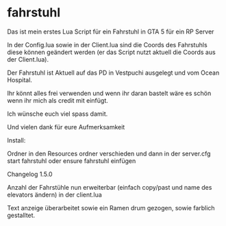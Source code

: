 # fahrstuhl
Das ist mein erstes Lua Script für ein Fahrstuhl in GTA 5 für ein RP Server

In der Config.lua sowie in der Client.lua sind die Coords des Fahrstuhls diese können
geändert werden (er das Script nutzt aktuell die Coords aus der Client.lua).

Der Fahrstuhl ist Aktuell auf das PD in Vestpuchi ausgelegt und vom Ocean Hospital.

Ihr könnt alles frei verwenden und wenn ihr daran bastelt wäre es schön wenn ihr mich als credit mit einfügt.

Ich wünsche euch viel spass damit.

Und vielen dank für eure Aufmerksamkeit

Install:

Ordner in den Resources ordner verschieden und dann in der server.cfg start fahrstuhl oder ensure fahrstuhl einfügen 

Changelog 1.5.0

Anzahl der Fahrstühle nun erweiterbar (einfach copy/past und name des elevators ändern) in der client.lua

Text anzeige überarbeitet sowie ein Ramen drum gezogen, sowie farblich gestalltet.
